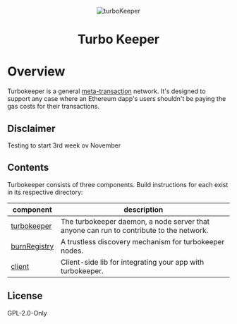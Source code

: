 <p align="center">
  <img src="https://raw.githubusercontent.com/sambacha/turbokeeper-beta/master/docs/cover.png" alt="turboKeeper">
</p>

<h1 align="center">
  Turbo Keeper
</h3>

<p align="center">

</p>

# Overview

Turbokeeper is a general [meta-transaction](https://medium.com/@austin_48503/ethereum-meta-transactions-90ccf0859e84)
network. It's designed to support any case where an Ethereum dapp's users shouldn't be paying the gas costs for their transactions.

## Disclaimer 

Testing to start 3rd week ov November

## Contents

Turbokeeper consists of three components. Build instructions for each exist in its respective directory:

| component                                                                         | description                                                                                     |
| --------------------------------------------------------------------------------- | ----------------------------------------------------------------------------------------------- |
| [turbokeeper](https://github.com/sambacha/turbokeeper/tree/master/turbokeeperhd)     | The turbokeeper daemon, a node server that anyone can run to contribute to the network. |
| [burnRegistry](https://github.com/sambacha/turbokeeper/tree/master/burnRegistry) | A trustless discovery mechanism for turbokeeper nodes.                                            |
| [client](https://github.com/sambacha/turbokeeper/tree/master/client)             | Client-side lib for integrating your app with turbokeeper.                                        |

## License 

GPL-2.0-Only

